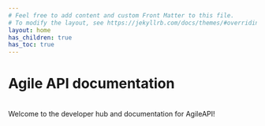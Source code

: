 ```yaml
---
# Feel free to add content and custom Front Matter to this file.
# To modify the layout, see https://jekyllrb.com/docs/themes/#overriding-theme-defaults
layout: home
has_children: true
has_toc: true
---
```

# Agile API documentation
\
Welcome to the developer hub and documentation for AgileAPI!